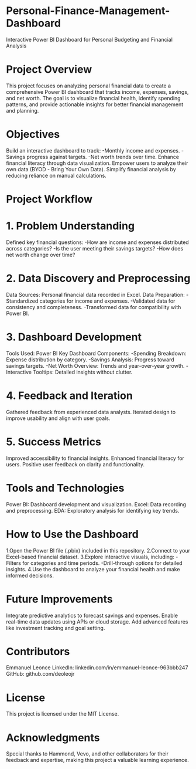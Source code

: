 # Personal-Finance-Management-Dashboard
Interactive Power BI Dashboard for Personal Budgeting and Financial Analysis

# Project Overview
This project focuses on analyzing personal financial data to create a comprehensive Power BI dashboard that tracks income, expenses, savings, and net worth. The goal is to visualize financial health, identify spending patterns, and provide actionable insights for better financial management and planning.

# Objectives
Build an interactive dashboard to track:
  -Monthly income and expenses.
  -Savings progress against targets.
  -Net worth trends over time.
Enhance financial literacy through data visualization.
Empower users to analyze their own data (BYOD - Bring Your Own Data).
Simplify financial analysis by reducing reliance on manual calculations.

# Project Workflow
# 1. Problem Understanding
Defined key financial questions:
 -How are income and expenses distributed across categories?
 -Is the user meeting their savings targets?
 -How does net worth change over time?

# 2. Data Discovery and Preprocessing
Data Sources: Personal financial data recorded in Excel.
Data Preparation:
  -Standardized categories for income and expenses.
  -Validated data for consistency and completeness.
  -Transformed data for compatibility with Power BI.

# 3. Dashboard Development
Tools Used: Power BI
Key Dashboard Components:
  -Spending Breakdown: Expense distribution by category.
  -Savings Analysis: Progress toward savings targets.
  -Net Worth Overview: Trends and year-over-year growth.
  -Interactive Tooltips: Detailed insights without clutter.

# 4. Feedback and Iteration
Gathered feedback from experienced data analysts.
Iterated design to improve usability and align with user goals.

# 5. Success Metrics
Improved accessibility to financial insights.
Enhanced financial literacy for users.
Positive user feedback on clarity and functionality.

# Tools and Technologies
Power BI: Dashboard development and visualization.
Excel: Data recording and preprocessing.
EDA: Exploratory analysis for identifying key trends.

# How to Use the Dashboard
1.Open the Power BI file (.pbix) included in this repository.
2.Connect to your Excel-based financial dataset.
3.Explore interactive visuals, including:
   -Filters for categories and time periods.
   -Drill-through options for detailed insights.
4.Use the dashboard to analyze your financial health and make informed decisions.

# Future Improvements
Integrate predictive analytics to forecast savings and expenses.
Enable real-time data updates using APIs or cloud storage.
Add advanced features like investment tracking and goal setting.

# Contributors
Emmanuel Leonce
LinkedIn: linkedin.com/in/emmanuel-leonce-963bbb247
GitHub: github.com/deoleojr

# License
This project is licensed under the MIT License.

# Acknowledgments
Special thanks to Hammond, Vevo, and other collaborators for their feedback and expertise, making this project a valuable learning experience.
